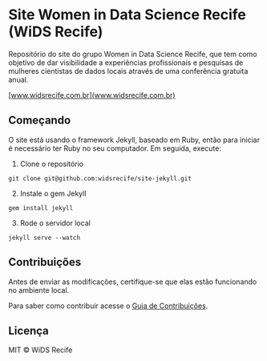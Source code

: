 # Site Women in Data Science Recife (WiDS Recife)

Repositório do site do grupo Women in Data Science Recife, que tem como objetivo de dar visibilidade a experiências profissionais e pesquisas de mulheres cientistas de dados locais através de uma conferência gratuita anual.

[www.widsrecife.com.br](www.widsrecife.com.br)


## Começando
O site está usando o framework Jekyll, baseado em Ruby, então para iniciar é necessário ter Ruby no seu computador. Em seguida, execute:

1. Clone o repositório
   
`git clone git@github.com:widsrecife/site-jekyll.git`

2. Instale o gem Jekyll

`gem install jekyll`

3. Rode o servidor local

`jekyll serve --watch`


## Contribuições
Antes de enviar as modificações, certifique-se que elas estão funcionando no ambiente local.

Para saber como contribuir acesse o [Guia de Contribuições](https://github.com/widsrecife/site-jekyll/blob/master/CONTRIBUTING.md).


## Licença
MIT © WiDS Recife